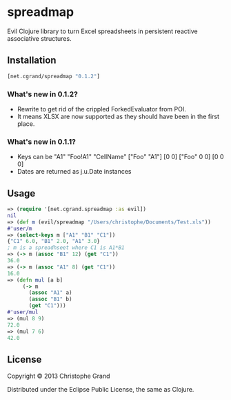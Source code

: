 # spreadmap

Evil Clojure library to turn Excel spreadsheets in
persistent reactive associative structures.

## Installation

```clj
[net.cgrand/spreadmap "0.1.2"]
```

### What's new in 0.1.2?
* Rewrite to get rid of the crippled ForkedEvaluator from POI.
* It means XLSX are now supported as they should have been in the first place.

### What's new in 0.1.1?
* Keys can be "A1" "Foo!A1" "CellName" ["Foo" "A1"] [0 0] ["Foo" 0 0] [0 0 0]
* Dates are returned as j.u.Date instances

## Usage

```clj
=> (require '[net.cgrand.spreadmap :as evil])
nil
=> (def m (evil/spreadmap "/Users/christophe/Documents/Test.xls"))
#'user/m
=> (select-keys m ["A1" "B1" "C1"])
{"C1" 6.0, "B1" 2.0, "A1" 3.0}
; m is a spreadhseet where C1 is A1*B1
=> (-> m (assoc "B1" 12) (get "C1"))
36.0
=> (-> m (assoc "A1" 8) (get "C1"))
16.0
=> (defn mul [a b]
     (-> m
       (assoc "A1" a)
       (assoc "B1" b)
       (get "C1")))
#'user/mul
=> (mul 8 9)
72.0
=> (mul 7 6)
42.0
```

## License

Copyright © 2013 Christophe Grand

Distributed under the Eclipse Public License, the same as Clojure.
